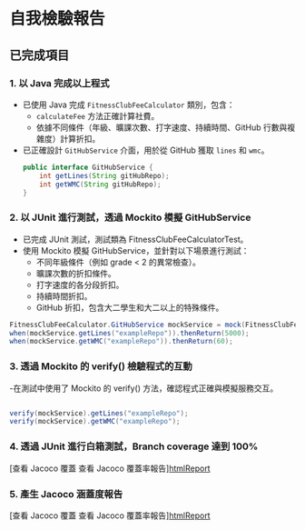 # 自我檢驗報告

## 已完成項目
### 1. **以 Java 完成以上程式**
- 已使用 Java 完成 `FitnessClubFeeCalculator` 類別，包含：
   - `calculateFee` 方法正確計算社費。
   - 依據不同條件（年級、曠課次數、打字速度、持續時間、GitHub 行數與複雜度）計算折扣。
- 已正確設計 `GitHubService` 介面，用於從 GitHub 獲取 `lines` 和 `wmc`。
  ```java
  public interface GitHubService {
      int getLines(String gitHubRepo);
      int getWMC(String gitHubRepo);
  }
### 2. **以 JUnit 進行測試，透過 Mockito 模擬 GitHubService**
- 已完成 JUnit 測試，測試類為 FitnessClubFeeCalculatorTest。
- 使用 Mockito 模擬 GitHubService，並針對以下場景進行測試：
   - 不同年級條件（例如 grade < 2 的異常檢查）。
   - 曠課次數的折扣條件。
   - 打字速度的各分段折扣。
   - 持續時間折扣。
   -  GitHub 折扣，包含大二學生和大二以上的特殊條件。

```java
FitnessClubFeeCalculator.GitHubService mockService = mock(FitnessClubFeeCalculator.GitHubService.class);
when(mockService.getLines("exampleRepo")).thenReturn(5000);
when(mockService.getWMC("exampleRepo")).thenReturn(60);

```   

### 3. **透過 Mockito 的 verify() 檢驗程式的互動**
-在測試中使用了 Mockito 的 verify() 方法，確認程式正確與模擬服務交互。

```java

verify(mockService).getLines("exampleRepo");
verify(mockService).getWMC("exampleRepo");
```

### 4. **透過 JUnit 進行白箱測試，Branch coverage 達到 100%**
[查看 Jacoco 覆蓋
查看 Jacoco 覆蓋率報告][htmlReport](./htmlReport/index.html)

### 5. **產生 Jacoco 涵蓋度報告**
[查看 Jacoco 覆蓋
查看 Jacoco 覆蓋率報告][htmlReport](./htmlReport/index.html)